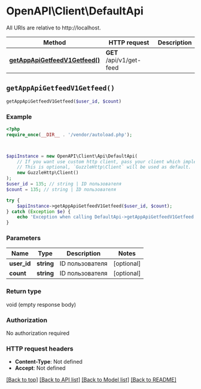 # OpenAPI\Client\DefaultApi

All URIs are relative to http://localhost.

Method | HTTP request | Description
------------- | ------------- | -------------
[**getAppApiGetfeedV1Getfeed()**](DefaultApi.md#getAppApiGetfeedV1Getfeed) | **GET** /api/v1/get-feed | 


## `getAppApiGetfeedV1Getfeed()`

```php
getAppApiGetfeedV1Getfeed($user_id, $count)
```



### Example

```php
<?php
require_once(__DIR__ . '/vendor/autoload.php');



$apiInstance = new OpenAPI\Client\Api\DefaultApi(
    // If you want use custom http client, pass your client which implements `GuzzleHttp\ClientInterface`.
    // This is optional, `GuzzleHttp\Client` will be used as default.
    new GuzzleHttp\Client()
);
$user_id = 135; // string | ID пользователя
$count = 135; // string | ID пользователя

try {
    $apiInstance->getAppApiGetfeedV1Getfeed($user_id, $count);
} catch (Exception $e) {
    echo 'Exception when calling DefaultApi->getAppApiGetfeedV1Getfeed: ', $e->getMessage(), PHP_EOL;
}
```

### Parameters

Name | Type | Description  | Notes
------------- | ------------- | ------------- | -------------
 **user_id** | **string**| ID пользователя | [optional]
 **count** | **string**| ID пользователя | [optional]

### Return type

void (empty response body)

### Authorization

No authorization required

### HTTP request headers

- **Content-Type**: Not defined
- **Accept**: Not defined

[[Back to top]](#) [[Back to API list]](../../README.md#endpoints)
[[Back to Model list]](../../README.md#models)
[[Back to README]](../../README.md)
